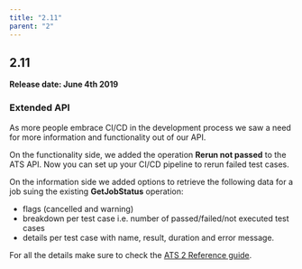 ```yaml
---
title: "2.11"
parent: "2"
---
```


## 2.11

**Release date: June 4th 2019**

### Extended API

As more people embrace CI/CD in the development process we saw a need for more information and functionality out of our API. 

On the functionality side, we added the operation **Rerun not passed** to the ATS API. Now you can set up your CI/CD pipeline to rerun failed test cases.

On the information side we added options to retrieve the following data for a job suing the existing **GetJobStatus** operation:

* flags (cancelled and warning)
* breakdown per test case i.e. number of passed/failed/not executed test cases
* details per test case with name, result, duration and error message.

For all the details make sure to check the [ATS 2 Reference guide](./../../ats/refguide/rg-version-2/cicd-api.md).